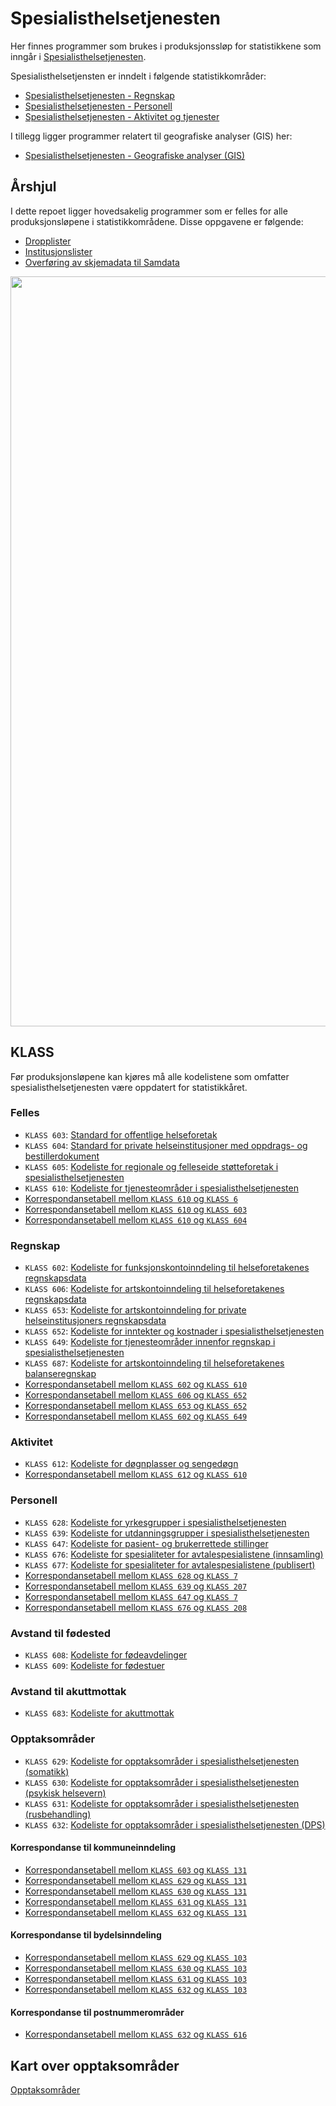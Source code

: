 # Spesialisthelsetjenesten

Her finnes programmer som brukes i produksjonssløp for statistikkene som inngår i [Spesialisthelsetjenesten](https://www.ssb.no/helse/helsetjenester/statistikk/spesialisthelsetjenesten). 

Spesialisthelsetjensten er inndelt i følgende statistikkområder:
+ [Spesialisthelsetjenesten - Regnskap](https://github.com/statisticsnorway/stat-speshelse-regnskap)
+ [Spesialisthelsetjenesten - Personell](https://github.com/statisticsnorway/stat-speshelse-personell)
+ [Spesialisthelsetjenesten - Aktivitet og tjenester](https://github.com/statisticsnorway/stat-speshelse-aktivitet)

I tillegg ligger programmer relatert til geografiske analyser (GIS) her:
+ [Spesialisthelsetjenesten - Geografiske analyser (GIS)](https://github.com/statisticsnorway/stat-speshelse-gis)

## Årshjul

I dette repoet ligger hovedsakelig programmer som er felles for alle produksjonsløpene i statistikkområdene. Disse oppgavene er følgende:
+ [Dropplister](https://github.com/statisticsnorway/speshelse/blob/master/experimental/Droplister%20forenkling.ipynb)
+ [Institusjonslister](https://github.com/statisticsnorway/speshelse/blob/master/Institusjonslister/Institusjonslister.R)
+ [Overføring av skjemadata til Samdata](https://github.com/statisticsnorway/speshelse/tree/master/Samdata)

<img src="./images/Årshjul.PNG" width="1200">


## KLASS

Før produksjonsløpene kan kjøres må alle kodelistene som omfatter spesialisthelsetjenesten være oppdatert for statistikkåret. 

### Felles
+ `KLASS 603`: [Standard for offentlige helseforetak](https://www.ssb.no/klass/klassifikasjoner/603)
+ `KLASS 604`: [Standard for private helseinstitusjoner med oppdrags- og bestillerdokument](https://www.ssb.no/klass/klassifikasjoner/604)
+ `KLASS 605`: [Kodeliste for regionale og felleseide støtteforetak i spesialisthelsetjenesten](https://www.ssb.no/klass/klassifikasjoner/605)
+ `KLASS 610`: [Kodeliste for tjenesteområder i spesialisthelsetjenesten](https://www.ssb.no/klass/klassifikasjoner/610)
+ [Korrespondansetabell mellom `KLASS 610` og `KLASS 6`](https://www.ssb.no/klass/klassifikasjoner/610/korrespondanser/898)
+ [Korrespondansetabell mellom `KLASS 610` og `KLASS 603`](https://www.ssb.no/klass/klassifikasjoner/603/korrespondanser/1320)
+ [Korrespondansetabell mellom `KLASS 610` og `KLASS 604`](https://www.ssb.no/klass/klassifikasjoner/604/versjon/1721/korrespondanser/1262)

### Regnskap
+ `KLASS 602`: [Kodeliste for funksjonskontoinndeling til helseforetakenes regnskapsdata](https://www.ssb.no/klass/klassifikasjoner/602/)
+ `KLASS 606`: [Kodeliste for artskontoinndeling til helseforetakenes regnskapsdata](https://www.ssb.no/klass/klassifikasjoner/606)
+ `KLASS 653`: [Kodeliste for artskontoinndeling for private helseinstitusjoners regnskapsdata](https://www.ssb.no/klass/klassifikasjoner/653)
+ `KLASS 652`: [Kodeliste for inntekter og kostnader i spesialisthelsetjenesten](https://www.ssb.no/klass/klassifikasjoner/652)
+ `KLASS 649`: [Kodeliste for tjenesteområder innenfor regnskap i spesialisthelsetjenesten](https://www.ssb.no/klass/klassifikasjoner/649/)
+ `KLASS 687`: [Kodeliste for artskontoinndeling til helseforetakenes balanseregnskap](https://www.ssb.no/klass/klassifikasjoner/687)
+ [Korrespondansetabell mellom `KLASS 602` og `KLASS 610`](https://www.ssb.no/klass/klassifikasjoner/602/korrespondanser/1575)
+ [Korrespondansetabell mellom `KLASS 606` og `KLASS 652`](https://www.ssb.no/klass/klassifikasjoner/606/korrespondanser/1535)
+ [Korrespondansetabell mellom `KLASS 653` og `KLASS 652`](https://www.ssb.no/klass/klassifikasjoner/653/korrespondanser/1408)
+ [Korrespondansetabell mellom `KLASS 602` og `KLASS 649`](https://www.ssb.no/klass/klassifikasjoner/649/korrespondanser/1575)

### Aktivitet
+ `KLASS 612`: [Kodeliste for døgnplasser og sengedøgn](https://www.ssb.no/klass/klassifikasjoner/612/)
+ [Korrespondansetabell mellom `KLASS 612` og `KLASS 610`](https://www.ssb.no/klass/klassifikasjoner/612/korrespondanser/893)

### Personell
+ `KLASS 628`: [Kodeliste for yrkesgrupper i spesialisthelsetjenesten](https://www.ssb.no/klass/klassifikasjoner/628)
+ `KLASS 639`: [Kodeliste for utdanningsgrupper i spesialisthelsetjenesten](https://www.ssb.no/klass/klassifikasjoner/639)
+ `KLASS 647`: [Kodeliste for pasient- og brukerrettede stillinger](https://www.ssb.no/klass/klassifikasjoner/647)
+ `KLASS 676`: [Kodeliste for spesialiteter for avtalespesialistene (innsamling)](https://www.ssb.no/klass/klassifikasjoner/676)
+ `KLASS 677`: [Kodeliste for spesialiteter for avtalespesialistene (publisert)](https://www.ssb.no/klass/klassifikasjoner/677)
+ [Korrespondansetabell mellom `KLASS 628` og `KLASS 7`](https://www.ssb.no/klass/klassifikasjoner/628/korrespondanser/1007)
+ [Korrespondansetabell mellom `KLASS 639` og `KLASS 207`](https://www.ssb.no/klass/klassifikasjoner/639/korrespondanser/1125)
+ [Korrespondansetabell mellom `KLASS 647` og `KLASS 7`](https://www.ssb.no/klass/klassifikasjoner/647/korrespondanser/1250)
+ [Korrespondansetabell mellom `KLASS 676` og `KLASS 208`](https://www.ssb.no/klass/klassifikasjoner/676/korrespondanser/1484)

### Avstand til fødested
+ `KLASS 608`: [Kodeliste for fødeavdelinger](https://www.ssb.no/klass/klassifikasjoner/608)
+ `KLASS 609`: [Kodeliste for fødestuer](https://www.ssb.no/klass/klassifikasjoner/609)

### Avstand til akuttmottak
+ `KLASS 683`: [Kodeliste for akuttmottak](https://www.ssb.no/klass/klassifikasjoner/683)

### Opptaksområder
+ `KLASS 629`: [Kodeliste for opptaksområder i spesialisthelsetjenesten (somatikk)](https://www.ssb.no/klass/klassifikasjoner/629)
+ `KLASS 630`: [Kodeliste for opptaksområder i spesialisthelsetjenesten (psykisk helsevern)](https://www.ssb.no/klass/klassifikasjoner/630)
+ `KLASS 631`: [Kodeliste for opptaksområder i spesialisthelsetjenesten (rusbehandling)](https://www.ssb.no/klass/klassifikasjoner/631)
+ `KLASS 632`: [Kodeliste for opptaksområder i spesialisthelsetjenesten (DPS)](https://www.ssb.no/klass/klassifikasjoner/632)

#### Korrespondanse til kommuneinndeling
+ [Korrespondansetabell mellom `KLASS 603` og `KLASS 131`](https://www.ssb.no/klass/klassifikasjoner/603/korrespondanser/2577)
+ [Korrespondansetabell mellom `KLASS 629` og `KLASS 131`](https://www.ssb.no/klass/klassifikasjoner/629/korrespondanser/1026)
+ [Korrespondansetabell mellom `KLASS 630` og `KLASS 131`](https://www.ssb.no/klass/klassifikasjoner/630/korrespondanser/1046)
+ [Korrespondansetabell mellom `KLASS 631` og `KLASS 131`](https://www.ssb.no/klass/klassifikasjoner/631/korrespondanser/1048)
+ [Korrespondansetabell mellom `KLASS 632` og `KLASS 131`](https://www.ssb.no/klass/klassifikasjoner/632/korrespondanser/1098)

#### Korrespondanse til bydelsinndeling
+ [Korrespondansetabell mellom `KLASS 629` og `KLASS 103`](https://www.ssb.no/klass/klassifikasjoner/629/korrespondanser/2519)
+ [Korrespondansetabell mellom `KLASS 630` og `KLASS 103`](https://www.ssb.no/klass/klassifikasjoner/630/korrespondanser/2520)
+ [Korrespondansetabell mellom `KLASS 631` og `KLASS 103`](https://www.ssb.no/klass/klassifikasjoner/631/korrespondanser/2521)
+ [Korrespondansetabell mellom `KLASS 632` og `KLASS 103`](https://www.ssb.no/klass/klassifikasjoner/632/korrespondanser/2522)

#### Korrespondanse til postnummerområder 
+ [Korrespondansetabell mellom `KLASS 632` og `KLASS 616`](https://www.ssb.no/klass/klassifikasjoner/616/korrespondanser/2524)


## Kart over opptaksområder

[Opptaksområder](https://statisticsnorway.github.io/speshelse/)
